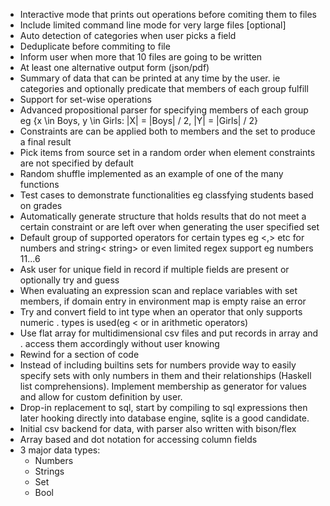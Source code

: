 * Interactive mode that prints out operations before comiting them to files
* Include limited command line mode for very large files [optional]
* Auto detection of categories when user picks a field
* Deduplicate before commiting to file
* Inform user when more that 10 files are going to be written
* At least one alternative output form (json/pdf)
* Summary of data that can be printed at any time by the user. ie categories and
  optionally predicate that members of each group fulfill
* Support for set-wise operations
* Advanced propositional parser for specifying members of each group eg 
  {x \in Boys, y \in Girls: |X| = |Boys| / 2, |Y| =  |Girls| / 2}
* Constraints are can be applied both to members and the set to produce a final
  result
* Pick items from source set in a random order when element constraints are not
  specified by default
* Random shuffle implemented as an example of one of the many functions
* Test cases to demonstrate functionalities eg classfying students based on
  grades
* Automatically generate structure that holds results that do not meet a certain
  constraint or are left over when generating the user specified set
* Default group of supported operators for certain types eg <,> etc for numbers
  and string< string> or even limited regex support eg numbers 11...6 
* Ask user for unique field in record if multiple fields are present or
  optionally try and guess
* When evaluating an expression scan and replace variables with set members, if
  domain entry in environment map is empty raise an error
* Try and convert field to int type when an operator that only supports numeric
. types is used(eg < or in arithmetic operators)
* Use flat array for multidimensional csv files and put records in array and
. access them accordingly without user knowing
* Rewind for a section of code
* Instead of including builtins sets for numbers provide way to easily specify
  sets with only numbers in them and their relationships (Haskell list
  comprehensions). Implement membership as generator for values and allow for
  custom definition by user.
* Drop-in replacement to sql, start by compiling to sql expressions then later
  hooking directly into database engine, sqlite is a good candidate.
* Initial csv backend for data, with parser also written with bison/flex
* Array based and dot notation for accessing column fields
* 3 major data types:
    * Numbers
    * Strings
    * Set
    * Bool

